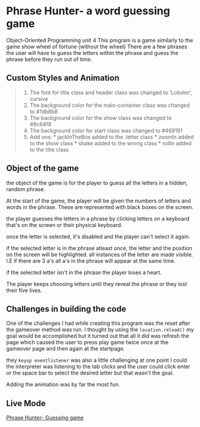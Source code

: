 # Phrase Hunter- a word guessing game
 Object-Oriented Programming unit 4
 This program is a game similarly to the game show wheel of fortune (without the wheel) There are a few phrases the user will have to guess the letters within the phrase and guess the phrase before they run out of time.
 
 ## **Custom Styles and Animation**
 > 1. The font for title class and header class was changed to 'Lobster', cursive
 > 2. The background color for the main-container class was changed to #1db8b8
 > 3. The background color for the show class was changed to #8c64f8
 > 4. The background color for start class was changed to #469191
 > 5. Add ons:
    * jackInTheBox added to the .letter class 
    * zoomIn added to the show class
    * shake added to the wrong class
    * rollIn added to the title class 
    
 ## Object of the game
the object of the game is for the player to guess all the letters in a hidden, random phrase. 

At the start of the game, the player will be given the numbers of letters and words in the phrase. These are represented with black boxes on the screen.

 the player guesses the letters in a phrase by clicking letters on a keyboard that's on the screen or their physical keyboard. 

 once the letter is selected, it's disabled and the player can't select it again.

 if the selected letter is in the phrase atleast once, the letter and the position on the screen will be highlighted. all instances of the letter are made visible. I.E if there are 3 a's all a's in the phrase will appear at the same time.

 if the selected letter isn't in the phrase the player loses a heart.

 The player keeps choosing letters until they reveal the phrase or they lost their five lives. 
## Challenges in building the code 
One of the challenges I had while creating this program was the reset after the gameover method was run. I thought by using the ```location.reload()``` my goal would be accomplished but it turned out that all it did was refresh the page which caused the user to press play game twice once at the gameover page and then again at the startpage. 

they ```keyup eventlistener``` was also a little challenging at one point I could the interpreter was listening to the tab clicks and the user could click enter or the space bar to select the desired letter but that wasn't the goal.

Adding the animation was by far the most fun. 

## Live Mode 
[Phrase Hunter- Guessing game](https://raw.githack.com/JelenaMF/Phrase-Hunter-a-word-guessing-game/main/index.html) 
